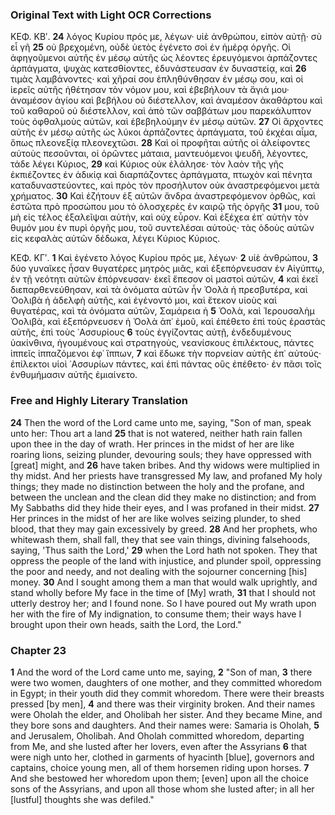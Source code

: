 ### Original Text with Light OCR Corrections

ΚΕΦ. ΚΒʹ.
**24** λόγος Κυρίου πρός με, λέγων· υἱὲ ἀνθρώπου, εἰπὸν αὐτῇ· σὺ εἶ γῆ
**25** οὐ βρεχομένη, οὐδὲ ὑετὸς ἐγένετο σοὶ ἐν ἡμέρᾳ ὀργῆς. Οἱ ἀφηγοῦμενοι αὐτῆς ἐν μέσῳ αὐτῆς ὡς λέοντες ἐρευγόμενοι ἁρπάζοντες ἁρπάγματα, ψυχὰς κατεσθίοντες, ἐδυνάστευσαν ἐν δυναστείᾳ, καὶ
**26** τιμὰς λαμβάνοντες· καὶ χῆραί σου ἐπληθύνθησαν ἐν μέσῳ σου, καὶ οἱ ἱερεῖς αὐτῆς ἠθέτησαν τὸν νόμον μου, καὶ ἐβεβήλουν τὰ ἅγιά μου· ἀναμέσον ἁγίου καὶ βεβήλου οὐ διέστελλον, καὶ ἀναμέσον ἀκαθάρτου καὶ τοῦ καθαροῦ οὐ διέστελλον, καὶ ἀπὸ τῶν σαββάτων μου παρεκάλυπτον τοὺς ὀφθαλμοὺς αὐτῶν, καὶ ἐβεβηλούμην ἐν μέσῳ αὐτῶν.
**27** Οἱ ἄρχοντες αὐτῆς ἐν μέσῳ αὐτῆς ὡς λύκοι ἁρπάζοντες ἁρπάγματα, τοῦ ἐκχέαι αἷμα, ὅπως πλεονεξίᾳ πλεονεχτῶσι.
**28** Καὶ οἱ προφῆται αὐτῆς οἱ ἀλείφοντες αὐτοὺς πεσοῦνται, οἱ ὁρῶντες μάταια, μαντευόμενοι ψευδῆ, λέγοντες, τάδε λέγει Κύριος,
**29** καὶ Κύριος οὐκ ἐλάλησε· τὸν λαὸν τῆς γῆς ἐκπιέζοντες ἐν ἀδικίᾳ καὶ διαρπάζοντες ἁρπάγματα, πτωχὸν καὶ πένητα καταδυναστεύοντες, καὶ πρὸς τὸν προσήλυτον οὐκ ἀναστρεφόμενοι μετὰ χρήματος.
**30** Καὶ ἐζήτουν ἐξ αὐτῶν ἄνδρα ἀναστρεφόμενον ὀρθῶς, καὶ ἑστῶτα πρὸ προσώπου μου τὸ ὁλοσχερὲς ἐν καιρῷ τῆς ὀργῆς
**31** μου, τοῦ μὴ εἰς τέλος ἐξαλεῖψαι αὐτὴν, καὶ οὐχ εὗρον. Καὶ ἐξέχεα ἐπ᾽ αὐτὴν τὸν θυμόν μου ἐν πυρὶ ὀργῆς μου, τοῦ συντελέσαι αὐτούς· τὰς ὁδοὺς αὐτῶν εἰς κεφαλὰς αὐτῶν δέδωκα, λέγει Κύριος Κύριος.

ΚΕΦ. ΚΓʹ.
**1** Καὶ ἐγένετο λόγος Κυρίου πρός με, λέγων·
**2** υἱὲ ἀνθρώπου,
**3** δύο γυναῖκες ἦσαν θυγατέρες μητρὸς μιᾶς, καὶ ἐξεπόρνευσαν ἐν Αἰγύπτῳ, ἐν τῇ νεότητι αὐτῶν ἐπόρνευσαν· ἐκεῖ ἔπεσον οἱ μαστοὶ αὐτῶν,
**4** καὶ ἐκεῖ διεπαρθενεύθησαν, καὶ τὰ ὀνόματα αὐτῶν ἦν Ὀολὰ ἡ πρεσβυτέρα, καὶ Ὀολιβὰ ἡ ἀδελφὴ αὐτῆς, καὶ ἐγένοντό μοι, καὶ ἔτεκον υἱοὺς καὶ θυγατέρας, καὶ τὰ ὀνόματα αὐτῶν, Σαμάρεια ἡ
**5** Ὀολὰ, καὶ Ἱερουσαλὴμ Ὀολιβὰ, καὶ ἐξεπόρνευσεν ἡ Ὀολὰ ἀπ᾽ ἐμοῦ, καὶ ἐπέθετο ἐπὶ τοὺς ἐραστὰς αὐτῆς, ἐπὶ τοὺς ᾿Ασσυρίους
**6** τοὺς ἐγγίζοντας αὐτῇ, ἐνδεδυμένους ὑακίνθινα, ἡγουμένους καὶ στρατηγοὺς, νεανίσκους ἐπιλέκτους, πάντες ἱππεῖς ἱππαζόμενοι ἐφ᾽ ἵππων,
**7** καὶ ἔδωκε τὴν πορνείαν αὐτῆς ἐπ᾽ αὐτούς· ἐπίλεκτοι υἱοὶ ᾿Ασσυρίων πάντες, καὶ ἐπὶ πάντας οὓς ἐπέθετο· ἐν πᾶσι τοῖς ἐνθυμήμασιν αὐτῆς ἐμιαίνετο.

### Free and Highly Literary Translation

**24** Then the word of the Lord came unto me, saying, "Son of man, speak unto her: Thou art a land
**25** that is not watered, neither hath rain fallen upon thee in the day of wrath. Her princes in the midst of her are like roaring lions, seizing plunder, devouring souls; they have oppressed with [great] might, and
**26** have taken bribes. And thy widows were multiplied in thy midst. And her priests have transgressed My law, and profaned My holy things; they made no distinction between the holy and the profane, and between the unclean and the clean did they make no distinction; and from My Sabbaths did they hide their eyes, and I was profaned in their midst.
**27** Her princes in the midst of her are like wolves seizing plunder, to shed blood, that they may gain excessively by greed.
**28** And her prophets, who whitewash them, shall fall, they that see vain things, divining falsehoods, saying, 'Thus saith the Lord,'
**29** when the Lord hath not spoken. They that oppress the people of the land with injustice, and plunder spoil, oppressing the poor and needy, and not dealing with the sojourner concerning [his] money.
**30** And I sought among them a man that would walk uprightly, and stand wholly before My face in the time of [My] wrath,
**31** that I should not utterly destroy her; and I found none. So I have poured out My wrath upon her with the fire of My indignation, to consume them; their ways have I brought upon their own heads, saith the Lord, the Lord."

### Chapter 23

**1** And the word of the Lord came unto me, saying,
**2** "Son of man,
**3** there were two women, daughters of one mother, and they committed whoredom in Egypt; in their youth did they commit whoredom. There were their breasts pressed [by men],
**4** and there was their virginity broken. And their names were Oholah the elder, and Oholibah her sister. And they became Mine, and they bore sons and daughters. And their names were: Samaria is Oholah,
**5** and Jerusalem, Oholibah. And Oholah committed whoredom, departing from Me, and she lusted after her lovers, even after the Assyrians
**6** that were nigh unto her, clothed in garments of hyacinth [blue], governors and captains, choice young men, all of them horsemen riding upon horses.
**7** And she bestowed her whoredom upon them; [even] upon all the choice sons of the Assyrians, and upon all those whom she lusted after; in all her [lustful] thoughts she was defiled."